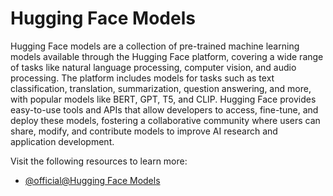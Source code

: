 # Hugging Face Models

Hugging Face models are a collection of pre-trained machine learning models available through the Hugging Face platform, covering a wide range of tasks like natural language processing, computer vision, and audio processing. The platform includes models for tasks such as text classification, translation, summarization, question answering, and more, with popular models like BERT, GPT, T5, and CLIP. Hugging Face provides easy-to-use tools and APIs that allow developers to access, fine-tune, and deploy these models, fostering a collaborative community where users can share, modify, and contribute models to improve AI research and application development.

Visit the following resources to learn more:

- [@official@Hugging Face Models](https://huggingface.co/models)